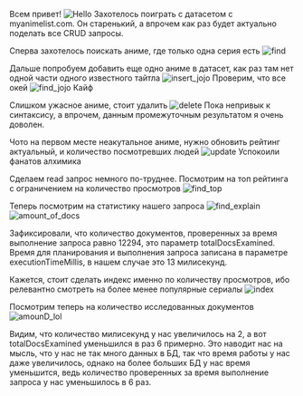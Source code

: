 Всем привет!
![Hello](./pics/hello.jpg)
Захотелось поиграть с датасетом с myanimelist.com. Он старенький, а впрочем как раз будет актуально поделать все CRUD запросы.

Сперва захотелось поискать аниме, где только одна серия есть
![find](./pics/find.jpg)


Дальше попробуем добавить еще одно аниме в датасет, как раз там нет одной части одного известного тайтла
![insert_jojo](./pics/insert_jojo.jpg)
Проверим, что все окей
![find_jojo](./pics/find_jojo.jpg)
Кайф

Слишком ужасное аниме, стоит удалить
![delete](./pics/delete.jpg)
Пока непривык к синтаксису, а впрочем, данным промежуточным результатом я очень доволен.

Чото на первом месте неакутальное аниме, нужно обновить рейтинг актуальный, и количество посмотревших людей
![update](./pics/update.jpg)
Успокоили фанатов алхимика

Сделаем read запрос немного по-труднее. Посмотрим на топ рейтинга с ограничением на количество просмотров
![find_top](./pics/find_top.jpg)

Теперь посмотрим на статистику нашего запроса
![find_explain](./pics/find_explain.jpg)
![amount_of_docs](./pics/amount_of_docs.jpg)

Зафиксировали, что количество документов, проверенных за время выполнение запроса равно 12294, это параметр totalDocsExamined. Время для планирования и выполнения запроса записана в параметре executionTimeMillis, в нашем случае это 13 милисекунд.


Кажется, стоит сделать индекс именно по количеству просмотров, ибо релевантно смотреть на более менее популярные сериалы
![index](./pics/index.jpg)

Посмотрим теперь на количество исследованных документов
![amounD_lol](./pics/amound_of_docs_after_index.jpg)

Видим, что количество милисекунд у нас увеличилось на 2, а вот totalDocsExamined уменьшился в раз 6 примерно. Это наводит нас на мысль, что у нас не так много данных в БД, так что время работы у нас даже увеличилось, однако на более больших БД у нас время уменьшится, ведь количество проверенных за время выполнение запроса у нас уменьшилось в 6 раз. 

